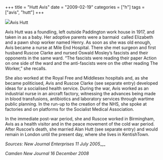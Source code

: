 +++
title = "Hutt Avis"
date = "2009-02-19"
categories = ["h"]
tags = ["avis", "hutt"]
+++

![](http://79.170.40.183/grahamstevenson.me.uk/images/stories/hutt%20avis%203.jpg)Avis Hutt

Avis Hutt was a foundling, left outside Paddington work house in 1917, and taken in as a baby. Her adoptive parents were a barmaid  called Elizabeth and a pawn shop worker named Henry. As soon as she was old enough, Avis became a nurse at Mile End Hospital. There she met surgeon and first husband Ruscoe Clarke and nursed Oswald Mosley’s fascists and their opponents in the same ward. “The fascists were reading their paper Action on one side of the ward and the anti-fascists were on the other reading The Worker,” she recalls.  
  


She also worked at the Royal Free and Middlesex hospitals and, as she became politicised, Avis and Ruscoe Clarke (see separate entry) developed ideas for a socialised health service. During the war, Avis worked as an industrial nurse in an aircraft factory, witnessing the advances being made in blood transfusions, antibiotics and laboratory services through wartime public planning. In the run-up to the creation of the NHS, she spoke at factories and on platforms for the Socialist Medical Association.

In the immediate post-war period, she and Ruscoe worked in Birmingham, Avis as a health visitor and in the peace movement of the cold war period. After Ruscoe’s death, she married Alan Hutt (see separate entry) and would remain in London until the present day, where she lives in KentishTown.

_Sources: New Journal Enterprises_ _11 July 2005__,_

_Camden_ _New Journal_ _16 December 2008_
